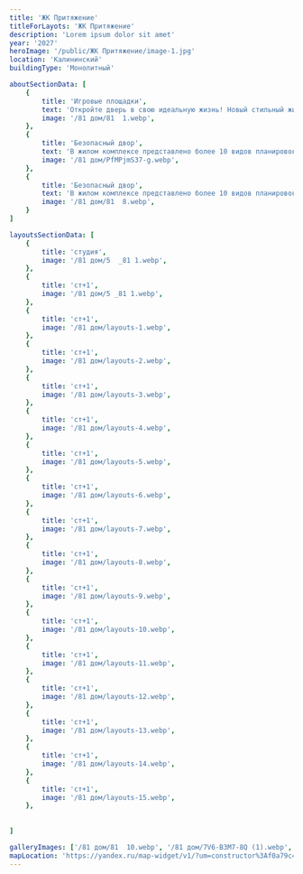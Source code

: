 ```yaml
---
title: 'ЖК Притяжение'
titleForLayots: 'ЖК Притяжение'
description: 'Lorem ipsum dolor sit amet'
year: '2027'
heroImage: '/public/ЖК Притяжение/image-1.jpg'
location: 'Калининский'
buildingType: 'Монолитный'

aboutSectionData: [
    {
        title: 'Игровые площадки',
        text: 'Откройте дверь в свою идеальную жизнь! Новый стильный жилой комплекс — ваш личный рай! Комфорт, уют, и безграничные возможности ждут вас здесь! Наши улицы — путь к счастью, наши дворы — оазис умиротворения! Инфраструктура, которая удовлетворит все ваши потребности! Выберите комфортное место проживания, выберите наш жилой комплекс!»',
        image: '/81 дом/81  1.webp',
    },
    {
        title: 'Безопасный двор',
        text: 'В жилом комплексе представлено более 10 видов планировок, некоторые из них, предусматривают большие панорамные окна.',
        image: '/81 дом/PfMPjmS37-g.webp',
    },
    {
        title: 'Безопасный двор',
        text: 'В жилом комплексе представлено более 10 видов планировок, некоторые из них, предусматривают большие панорамные окна.',
        image: '/81 дом/81  8.webp',
    }
]

layoutsSectionData: [
    {
        title: 'студия',
        image: '/81 дом/5  _81 1.webp',
    },
    {
        title: 'ст+1',
        image: '/81 дом/5 _81 1.webp',
    },
    {
        title: 'ст+1',
        image: '/81 дом/layouts-1.webp',
    },
    {
        title: 'ст+1',
        image: '/81 дом/layouts-2.webp',
    },
    {
        title: 'ст+1',
        image: '/81 дом/layouts-3.webp',
    },
    {
        title: 'ст+1',
        image: '/81 дом/layouts-4.webp',
    },
    {
        title: 'ст+1',
        image: '/81 дом/layouts-5.webp',
    },
    {
        title: 'ст+1',
        image: '/81 дом/layouts-6.webp',
    },
    {
        title: 'ст+1',
        image: '/81 дом/layouts-7.webp',
    },
    {
        title: 'ст+1',
        image: '/81 дом/layouts-8.webp',
    },
    {
        title: 'ст+1',
        image: '/81 дом/layouts-9.webp',
    },
    {
        title: 'ст+1',
        image: '/81 дом/layouts-10.webp',
    },
    {
        title: 'ст+1',
        image: '/81 дом/layouts-11.webp',
    },
    {
        title: 'ст+1',
        image: '/81 дом/layouts-12.webp',
    },
    {
        title: 'ст+1',
        image: '/81 дом/layouts-13.webp',
    },
    {
        title: 'ст+1',
        image: '/81 дом/layouts-14.webp',
    },
    {
        title: 'ст+1',
        image: '/81 дом/layouts-15.webp',
    },
    
    
]

galleryImages: ['/81 дом/81  10.webp', '/81 дом/7V6-B3M7-8Q (1).webp', '/81 дом/81  1.webp', '/81 дом/81  8.webp', '/81 дом/PfMPjmS37-g.webp']
mapLocation: 'https://yandex.ru/map-widget/v1/?um=constructor%3Af0a79c4f9a4ad16a274b42415a928d35ab83bf34f18c5cd579ecde35225f3cd2&amp;source=constructor'
---
```

